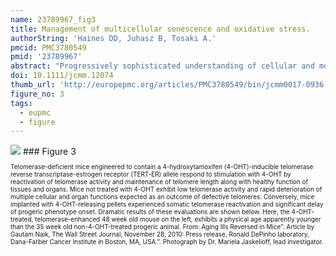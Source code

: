 ```yaml
---
name: 23789967_fig3
title: Management of multicellular senescence and oxidative stress.
authorString: 'Haines DD, Juhasz B, Tosaki A.'
pmcid: PMC3780549
pmid: '23789967'
abstract: "Progressively sophisticated understanding of cellular and molecular processes that contribute to age-related physical deterioration is being gained from ongoing research into cancer, chronic inflammatory syndromes and other serious disorders that increase with age. Particularly valuable insight has resulted from characterization of how senescent cells affect the tissues in which they form in ways that decrease an organism's overall viability. Increasingly, the underlying pathophysiology of ageing is recognized as a consequence of oxidative damage. This leads to hyperactivity of cell growth pathways, prominently including mTOR (mammalian target of rapamycin), that contribute to a build-up in cells of toxic aggregates such as progerin (a mutant nuclear cytoskeletal protein), lipofuscin and other cellular debris, triggering formation of senescent cellular phenotypes, which interact destructively with surrounding tissue. Indeed, senescent cell ablation dramatically inhibits physical deterioration in progeroid (age-accelerated) mice. This review explores ways in which oxidative stress creates ageing-associated cellular damage and triggers induction of the cell death/survival programs' apoptosis, necrosis, autophagy and 'necroapoptophagy'. The concept of 'necroapoptophagy' is presented here as a strategy for varying tissue oxidative stress intensity in ways that induce differential activation of death versus survival programs, resulting in enhanced and sustained representation of healthy functional cells. These strategies are discussed in the context of specialized mesenchymal stromal cells with the potential to synergize with telocytes in stabilizing engrafted progenitor cells, thereby extending periods of healthy life. Information and concepts are summarized in a hypothetical approach to suppressing whole-organism senescence, with methods drawn from emerging understandings of ageing, gained from Cnidarians (jellyfish, corals and anemones) that undergo a unique form of cellular regeneration, potentially conferring open-ended lifespans."
doi: 10.1111/jcmm.12074
thumb_url: 'http://europepmc.org/articles/PMC3780549/bin/jcmm0017-0936-f3.gif'
figure_no: 3
tags:
  - eupmc
  - figure
---
```

<img src='http://europepmc.org/articles/PMC3780549/bin/jcmm0017-0936-f3.jpg' style='max-height: 300px'>
### Figure 3
<p style='font-size: 10px;'><title>Inhibition of multi-organ deterioration in progeric mice by reactivation of endogenous telomerase expression</title> Telomerase-deficient mice engineered to contain a 4-hydroxytamoxifen (4-OHT)-inducible telomerase reverse transcriptase-estrogen receptor (TERT-ER) allele respond to stimulation with 4-OHT by reactivation of telomerase activity and maintenance of telomere length along with healthy function of tissues and organs. Mice not treated with 4-OHT exhibit low telomerase activity and rapid deterioration of multiple cellular and organ functions expected as an outcome of defective telomeres. Conversely, mice implanted with 4-OHT-releasing pellets experienced somatic telomerase reactivation and significant delay of progeric phenotype onset. Dramatic results of these evaluations are shown below. Here, the 4-OHT-treated, telomerase-enhanced 48 week old mouse on the left, exhibits a physical age apparently younger than the 35 week old non-4-OHT-treated progeric animal. From: Aging Ills Reversed in Mice”. Article by Gautam Naik, The Wall Street Journal, November 28, 2010: Press release, Ronald DePinho laboratory, Dana-Farber Cancer Institute in Boston, MA, USA.”. Photograph by Dr. Mariela Jaskelioff, lead investigator.</p>